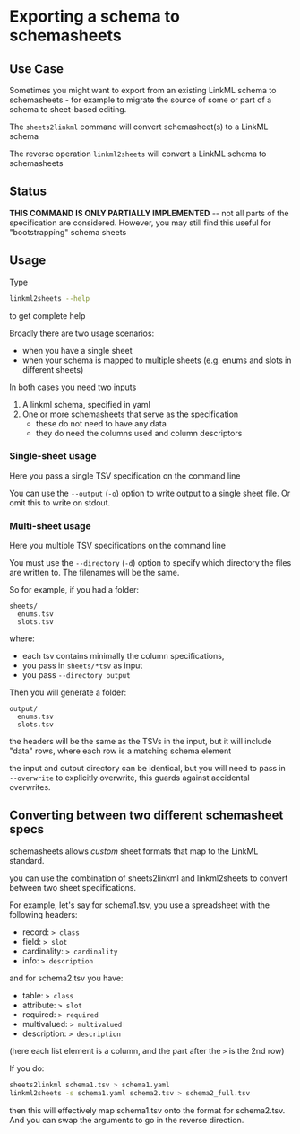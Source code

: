 # Exporting a schema to schemasheets

## Use Case

Sometimes you might want to export from an existing LinkML schema to schemasheets - 
for example to migrate the source of some or part of a schema to sheet-based editing.

The `sheets2linkml` command will convert schemasheet(s) to a LinkML schema

The reverse operation `linkml2sheets` will convert a LinkML schema to schemasheets

## Status

__THIS COMMAND IS ONLY PARTIALLY IMPLEMENTED__ -- not all parts of the specification are considered.
However, you may still find this useful for "bootstrapping" schema sheets

## Usage

Type

```bash
linkml2sheets --help
```

to get complete help

Broadly there are two usage scenarios:

- when you have a single sheet
- when your schema is mapped to multiple sheets (e.g. enums and slots in different sheets)

In both cases you need two inputs

1. A linkml schema, specified in yaml
2. One or more schemasheets that serve as the specification
    - these do not need to have any data
    - they do need the columns used and column descriptors

### Single-sheet usage

Here you pass a single TSV specification on the command line

You can use the `--output` (`-o`) option to write output to a single sheet file.
Or omit this to write on stdout.

### Multi-sheet usage

Here you multiple TSV specifications on the command line

You must use the `--directory` (`-d`) option to specify which directory
the files are written to. The filenames will be the same.

So for example, if you had a folder:

```
sheets/
  enums.tsv
  slots.tsv
```

where:

- each tsv contains minimally the column specifications,
- you pass in `sheets/*tsv` as input
- you pass `--directory output`

Then you will generate a folder:

```
output/
  enums.tsv
  slots.tsv
```

the headers will be the same as the TSVs in the input,
but it will include "data" rows, where each row is a matching
schema element

the input and output directory can be identical, but
you will need to pass in `--overwrite` to explicitly overwrite,
this guards against accidental overwrites.

## Converting between two different schemasheet specs

schemasheets allows *custom* sheet formats that map to the LinkML standard.

you can use the combination of sheets2linkml and linkml2sheets to convert between two sheet specifications.

For example, let's say for schema1.tsv, you use a spreadsheet with the following headers:

- record: `> class`
- field: `> slot`
- cardinality: `> cardinality`
- info: `> description`

and for schema2.tsv you have:

- table: `> class`
- attribute: `> slot`
- required: `> required`
- multivalued: `> multivalued`
- description: `> description`

(here each list element is a column, and the part after the `>` is the 2nd row)

If you do:

```bash
sheets2linkml schema1.tsv > schema1.yaml
linkml2sheets -s schema1.yaml schema2.tsv > schema2_full.tsv
```

then this will effectively map schema1.tsv onto the format for schema2.tsv.
And you can swap the arguments to go in the reverse direction.
